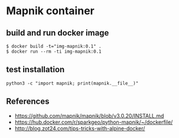 # Mapnik container

## build and run docker image

    $ docker build -t="img-mapnik:0.1" .
    $ docker run --rm -ti img-mapnik:0.1 
    
## test installation

    python3 -c "import mapnik; print(mapnik.__file__)"

## References
* https://github.com/mapnik/mapnik/blob/v3.0.20/INSTALL.md
* https://hub.docker.com/r/sparkgeo/python-mapnik/~/dockerfile/
* http://blog.zot24.com/tips-tricks-with-alpine-docker/
